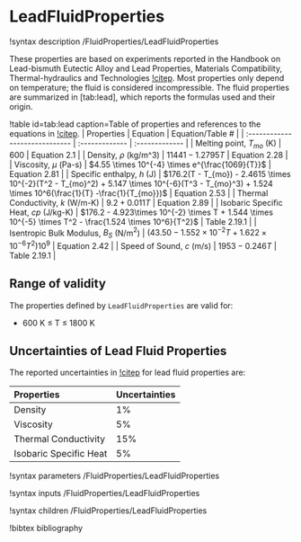# LeadFluidProperties

!syntax description /FluidProperties/LeadFluidProperties

These properties are based on experiments reported in the Handbook on Lead-bismuth Eutectic Alloy and Lead
Properties, Materials Compatibility, Thermal-hydraulics and Technologies [!citep](Fazio).
Most properties only depend on temperature; the fluid is considered incompressible.
The fluid properties are summarized in [tab:lead], which reports the formulas used and their origin.

!table id=tab:lead caption=Table of properties and references to the equations in [!citep](Fazio).
| Properties                     | Equation       | Equation/Table # |
| :----------------------------- | :------------- | :------------- |
| Melting point, $T_{mo}$ (K)    | 600            | Equation 2.1  |
| Density, $\rho$ (kg/m^3)       | $11441 - 1.2795T$ | Equation 2.28  |
| Viscosity, $\mu$ (Pa-s)        | $4.55 \times 10^{-4} \times e^{\frac{1069}{T}}$ | Equation 2.81  |
| Specific enthalpy, $h$ (J)     | $176.2(T - T_{mo}) - 2.4615 \times 10^{-2}(T^2 - T_{mo}^2) + 5.147 \times 10^{-6}(T^3 - T_{mo}^3) + 1.524 \times 10^6(\frac{1}{T} -\frac{1}{T_{mo}})$ | Equation 2.53  |
| Thermal Conductivity, $k$ (W/m-K)        | $9.2 + 0.011T$ | Equation 2.89  |
| Isobaric Specific Heat, $cp$ (J/kg-K)    | $176.2 - 4.923\times 10^{-2} \times T + 1.544 \times 10^{-5} \times T^2 - \frac{1.524 \times 10^6}{T^2}$ |  Table 2.19.1  |
| Isentropic Bulk Modulus, $B_S$ (N/m$^2$) | $(43.50 - 1.552 \times 10^{-2}T + 1.622 \times 10^{-6}T^2)10^9$ | Equation 2.42  |
| Speed of Sound, $c$ (m/s)                | $1953 - 0.246 T$ | Table 2.19.1 |

## Range of validity

The properties defined by `LeadFluidProperties` are valid for:

 - 600 K $\le$ T $\le$ 1800 K

## Uncertainties of Lead Fluid Properties

The reported uncertainties in [!citep](Fazio) for lead fluid properties are:

| Properties | Uncertainties |
| :------------- | :------------- |
| Density | 1% |
| Viscosity | 5% |
| Thermal Conductivity | 15% |
| Isobaric Specific Heat | 5% |

!syntax parameters /FluidProperties/LeadFluidProperties

!syntax inputs /FluidProperties/LeadFluidProperties

!syntax children /FluidProperties/LeadFluidProperties

!bibtex bibliography
